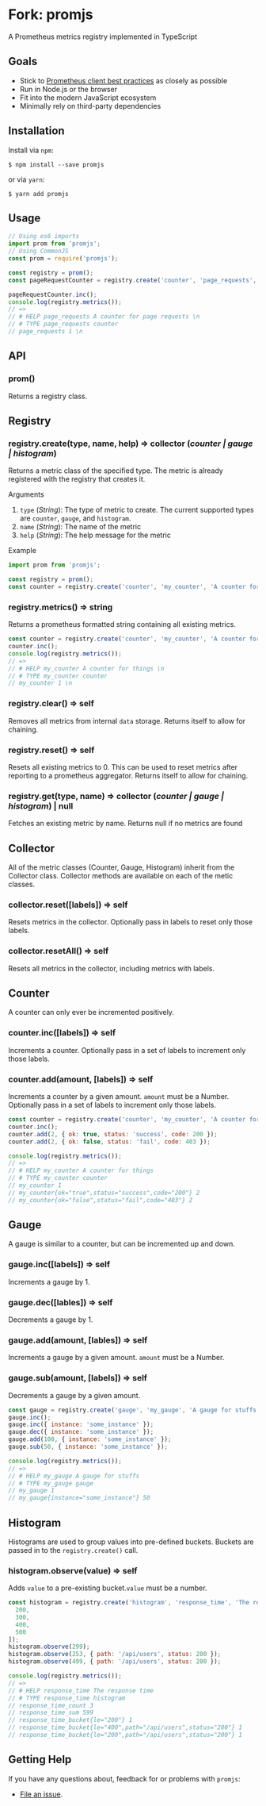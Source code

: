 # Fork: promjs

A Prometheus metrics registry implemented in TypeScript

## Goals

- Stick to [Prometheus client best practices](https://prometheus.io/docs/instrumenting/writing_clientlibs/) as closely as possible
- Run in Node.js or the browser
- Fit into the modern JavaScript ecosystem
- Minimally rely on third-party dependencies

## Installation

Install via `npm`:

`$ npm install --save promjs`

or via `yarn`:

`$ yarn add promjs`

## Usage

```javascript
// Using es6 imports
import prom from 'promjs';
// Using CommonJS
const prom = require('promjs');

const registry = prom();
const pageRequestCounter = registry.create('counter', 'page_requests', 'A counter for page requests');

pageRequestCounter.inc();
console.log(registry.metrics());
// =>
// # HELP page_requests A counter for page requests \n
// # TYPE page_requests counter
// page_requests 1 \n
```

## API

### prom()

Returns a registry class.

## Registry

### registry.create(type, name, help) => collector (_counter | gauge | histogram_)

Returns a metric class of the specified type. The metric is already registered with the registry that creates it.

Arguments

1. `type` (_String_): The type of metric to create. The current supported types are `counter`, `gauge`, and `histogram`.
2. `name` (_String_): The name of the metric
3. `help` (_String_): The help message for the metric

Example
```javascript
import prom from 'promjs';

const registry = prom();
const counter = registry.create('counter', 'my_counter', 'A counter for things');
```

### registry.metrics() => string

Returns a prometheus formatted string containing all existing metrics.

```javascript
const counter = registry.create('counter', 'my_counter', 'A counter for things');
counter.inc();
console.log(registry.metrics());
// =>
// # HELP my_counter A counter for things \n
// # TYPE my_counter counter
// my_counter 1 \n
```

### registry.clear() => self

Removes all metrics from internal `data` storage. Returns itself to allow for chaining.

### registry.reset() => self

Resets all existing metrics to 0. This can be used to reset metrics after reporting to a prometheus aggregator. Returns itself to allow for chaining.

### registry.get(type, name) => collector (_counter | gauge | histogram_) | null

Fetches an existing metric by name. Returns null if no metrics are found

## Collector

All of the metric classes (Counter, Gauge, Histogram) inherit from the Collector class. Collector methods are available on each of the metic classes.

### collector.reset([labels]) => self

Resets metrics in the collector. Optionally pass in labels to reset only those labels.

### collector.resetAll() => self

Resets all metrics in the collector, including metrics with labels.

## Counter

A counter can only ever be incremented positively.

### counter.inc([labels]) => self

Increments a counter. Optionally pass in a set of labels to increment only those labels.

### counter.add(amount, [labels]) => self

Increments a counter by a given amount. `amount` must be a Number. Optionally pass in a set of labels to increment only those labels.

```javascript
const counter = registry.create('counter', 'my_counter', 'A counter for things');
counter.inc();
counter.add(2, { ok: true, status: 'success', code: 200 });
counter.add(2, { ok: false, status: 'fail', code: 403 });

console.log(registry.metrics());
// =>
// # HELP my_counter A counter for things
// # TYPE my_counter counter
// my_counter 1
// my_counter{ok="true",status="success",code="200"} 2
// my_counter{ok="false",status="fail",code="403"} 2
```

## Gauge

A gauge is similar to a counter, but can be incremented up and down.

### gauge.inc([labels]) => self

Increments a gauge by 1.

### gauge.dec([lables]) => self

Decrements a gauge by 1.

### gauge.add(amount, [lables]) => self

Increments a gauge by a given amount. `amount` must be a Number.

### gauge.sub(amount, [labels]) => self

Decrements a gauge by a given amount.

```javascript
const gauge = registry.create('gauge', 'my_gauge', 'A gauge for stuffs');
gauge.inc();
gauge.inc({ instance: 'some_instance' });
gauge.dec({ instance: 'some_instance' });
gauge.add(100, { instance: 'some_instance' });
gauge.sub(50, { instance: 'some_instance' });

console.log(registry.metrics());
// =>
// # HELP my_gauge A gauge for stuffs
// # TYPE my_gauge gauge
// my_gauge 1
// my_gauge{instance="some_instance"} 50
```

## Histogram

Histograms are used to group values into pre-defined buckets. Buckets are passed in to the `registry.create()` call.

### histogram.observe(value) => self

Adds `value` to a pre-existing bucket.`value` must be a number.

```javascript
const histogram = registry.create('histogram', 'response_time', 'The response time', [
  200,
  300,
  400,
  500
]);
histogram.observe(299);
histogram.observe(253, { path: '/api/users', status: 200 });
histogram.observe(499, { path: '/api/users', status: 200 });

console.log(registry.metrics());
// =>
// # HELP response_time The response time
// # TYPE response_time histogram
// response_time_count 3
// response_time_sum 599
// response_time_bucket{le="200"} 1
// response_time_bucket{le="400",path="/api/users",status="200"} 1
// response_time_bucket{le="200",path="/api/users",status="200"} 1
```

## Getting Help

If you have any questions about, feedback for or problems with `promjs`:

- [File an issue](https://github.com/thibmeu/promjs/issues/new).

